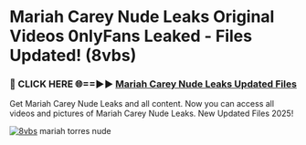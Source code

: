 # Mariah Carey Nude Leaks Original Videos 0nlyFans Leaked - Files Updated! (8vbs)

<h3>🔴 CLICK HERE 🌐==►► <a href="https://tinyurl.com/yrmya6cz" rel="nofollow">Mariah Carey Nude Leaks Updated Files</a></h3>

Get Mariah Carey Nude Leaks and all content. Now you can access all videos and pictures of Mariah Carey Nude Leaks. New Updated Files 2025!

[![8vbs](https://i.imgur.com/FMdXYCs.gif)](https://tinyurl.com/yrmya6cz)
mariah torres nude